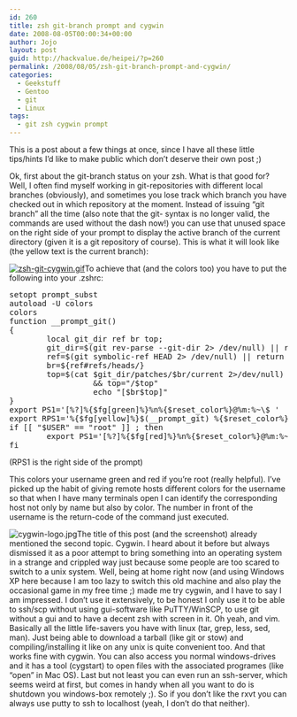 ```yaml
---
id: 260
title: zsh git-branch prompt and cygwin
date: 2008-08-05T00:00:34+00:00
author: Jojo
layout: post
guid: http://hackvalue.de/heipei/?p=260
permalink: /2008/08/05/zsh-git-branch-prompt-and-cygwin/
categories:
  - Geekstuff
  - Gentoo
  - git
  - Linux
tags:
  - git zsh cygwin prompt
---
```

This is a post about a few things at once, since I have all these little tips/hints I&#8217;d like to make public which don&#8217;t deserve their own post ;)
  
Ok, first about the git-branch status on your zsh. What is that good for? Well, I often find myself working in git-repositories with different local branches (obviously), and sometimes you lose track which branch you have checked out in which repository at the moment. Instead of issuing &#8220;git branch&#8221; all the time (also note that the git-<command> syntax is no longer valid, the commands are used without the dash now!) you can use that unused space on the right side of your prompt to display the active branch of the current directory (given it is a git repository of course). This is what it will look like (the yellow text is the current branch):
  
<a class="thickbox" rel="" href='http://hackvalue.de/heipei/wp-content/gallery/screenshots/zsh-git-cygwin.gif' title=''><img src='http://hackvalue.de/heipei/wp-content/gallery/screenshots/zsh-git-cygwin.gif' alt='zsh-git-cygwin.gif' class='ngg-singlepic ngg-center' /></a>To achieve that (and the colors too) you have to put the following into your .zshrc:

<pre>setopt prompt_subst
autoload -U colors
colors
function __prompt_git()
{
        local git_dir ref br top;
        git_dir=$(git rev-parse --git-dir 2> /dev/null) || return
        ref=$(git symbolic-ref HEAD 2> /dev/null) || return
        br=${ref#refs/heads/}
        top=$(cat $git_dir/patches/$br/current 2>/dev/null) \
                  && top="/$top"
                  echo "[$br$top]"
}
export PS1='[%?]%{$fg[green]%}%n%{$reset_color%}@%m:%~\$ '
export RPS1='%{$fg[yellow]%}$(__prompt_git) %{$reset_color%}%*'
if [[ "$USER" == "root" ]] ; then
        export PS1='[%?]%{$fg[red]%}%n%{$reset_color%}@%m:%~# '
fi
</pre>

(RPS1 is the right side of the prompt)
  
This colors your username green and red if you&#8217;re root (really helpful). I&#8217;ve picked up the habit of giving remote hosts different colors for the username so that when I have many terminals open I can identify the corresponding host not only by name but also by color. The number in front of the username is the return-code of the command just executed.

<img src='http://hackvalue.de/heipei/wp-content/gallery/logos/cygwin-logo.jpg' alt='cygwin-logo.jpg' class='alignleft' />The title of this post (and the screenshot) already mentioned the second topic. Cygwin. I heard about it before but always dismissed it as a poor attempt to bring something into an operating system in a strange and crippled way just because some people are too scared to switch to a unix system. Well, being at home right now (and using Windows XP here because I am too lazy to switch this old machine and also play the occasional game in my free time ;) made me try cygwin, and I have to say I am impressed. I don&#8217;t use it extensively, to be honest I only use it to be able to ssh/scp without using gui-software like PuTTY/WinSCP, to use git without a gui and to have a decent zsh with screen in it. Oh yeah, and vim. Basically all the little life-savers you have with linux (tar, grep, less, sed, man). Just being able to download a tarball (like git or stow) and compiling/installing it like on any unix is quite convenient too. And that works fine with cygwin. You can also access you normal windows-drives and it has a tool (cygstart) to open files with the associated programes (like &#8220;open&#8221; in Mac OS). Last but not least you can even run an ssh-server, which seems weird at first, but comes in handy when all you want to do is shutdown you windows-box remotely ;). So if you don&#8217;t like the rxvt you can always use putty to ssh to localhost (yeah, I don&#8217;t do that neither).
